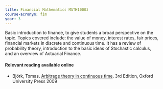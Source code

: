 ```yaml
---
title: Financial Mathematics MATH10003
course-acronym: fim
year: 3
---
```


Basic introduction to finance, to give students a broad perspective on the topic. Topics covered include: the value of money, interest rates, fair prices, financial markets in discrete and continuous time. It has a review of probability theory, introduction to the basic ideas of Stochastic calculus, and an overview of Actuarial Finance.

#### Relevant reading available online

- Björk, Tomas. [Arbitrage theory in continuous time](https://discovered.ed.ac.uk/permalink/f/1s15qcp/TN_cdi_scopus_primary_601174437). 3rd Edition, Oxford University Press 2009